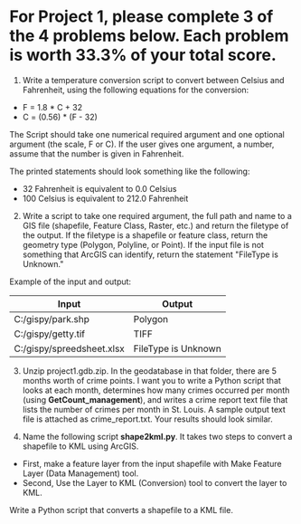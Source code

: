 # For Project 1, please complete 3 of the 4 problems below. Each problem is worth 33.3% of your total score.

1. Write a temperature conversion script to convert between Celsius and Fahrenheit, using the following equations for  the conversion:
  - F = 1.8 * C + 32
  - C = (0.56) * (F - 32)
  
  The Script should take one numerical required argument and one optional argument (the scale, F or C). If the user gives one argument, a     number, assume that the number is given in Fahrenheit.
  
  The printed statements should look something like the following:
  - 32 Fahrenheit is equivalent to 0.0 Celsius
  - 100 Celsius is equivalent to 212.0 Fahrenheit
  
2. Write a script to take one required argument, the full path and name to a GIS file (shapefile, Feature Class, Raster, etc.) and return the filetype of the output. If the filetype is a shapefile or feature class, return the geometry type (Polygon, Polyline, or Point). If the input file is not something that ArcGIS can identify, return the statement "FileType is Unknown."

Example of the input and output:

| Input | Output |
|-------|--------|
| C:/gispy/park.shp | Polygon |
| C:/gispy/getty.tif | TIFF |
| C:/gispy/spreedsheet.xlsx | FileType is Unknown |

3. Unzip project1.gdb.zip. In the geodatabase in that folder, there are 5 months worth of crime points. I want you to write a Python script that looks at each month, determines how many crimes occurred per month (using **GetCount_management**), and writes a crime report text file that lists the number of crimes per month in St. Louis. A sample output text file is attached as crime_report.txt. Your results should look similar.

4. Name the following script **shape2kml.py**. It takes two steps to convert a shapefile to KML using ArcGIS.
  - First, make a feature layer from the input shapefile with Make Feature Layer (Data Management) tool.
  - Second, Use the Layer to KML (Conversion) tool to convert the layer to KML.
 
 Write a Python script that converts a shapefile to a KML file.
